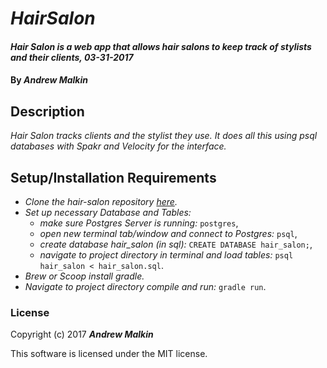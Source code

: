 # _HairSalon_

#### _Hair Salon is a web app that allows hair salons to keep track of stylists and their clients, 03-31-2017_

#### By _**Andrew Malkin**_

## Description
_Hair Salon tracks clients and the stylist they use. It does all this using psql databases with Spakr and Velocity for the interface._


## Setup/Installation Requirements

* _Clone the hair-salon repository [here](https://github.com/ioitiki/hair_salon)._
* _Set up necessary Database and Tables:_
    * _make sure Postgres Server is running:_ `postgres`,
    * _open new terminal tab/window and connect to Postgres:_ `psql`,
    * _create database hair_salon (in sql):_ `CREATE DATABASE hair_salon;`,
    * _navigate to project directory in terminal and load tables:_ `psql hair_salon < hair_salon.sql`.
* _Brew or Scoop install gradle._
* _Navigate to project directory compile and run:_ `gradle run`.


### License

Copyright (c) 2017 **_Andrew Malkin_**

This software is licensed under the MIT license.
